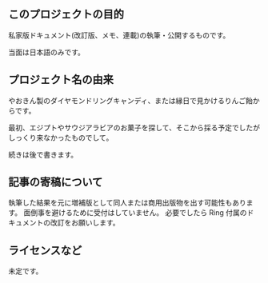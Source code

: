 ## このプロジェクトの目的
私家版ドキュメント(改訂版、メモ、連載)の執筆・公開するものです。

当面は日本語のみです。

## プロジェクト名の由来

やおきん製のダイヤモンドリングキャンディ、または縁日で見かけるりんご飴からです。

最初、エジプトやサウジアラビアのお菓子を探して、そこから採る予定でしたがしっくり来なかったものでして。

続きは後で書きます。


## 記事の寄稿について
執筆した結果を元に増補版として同人または商用出版物を出す可能性もあります。
面倒事を避けるために受付はしていません。
必要でしたら Ring 付属のドキュメントの改訂をお願いします。

## ライセンスなど
未定です。
